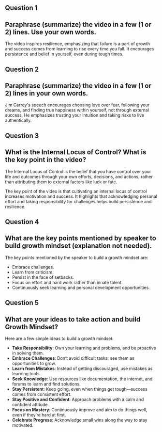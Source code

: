 
## Question 1
## Paraphrase (summarize) the video in a few (1 or 2) lines. Use your own words.

The video inspires resilience, emphasizing that failure is a part of growth and success comes from learning to rise every time you fall. It encourages persistence and belief in yourself, even during tough times.

## Question 2
## Paraphrase (summarize) the video in a few (1 or 2) lines in your own words.

Jim Carrey's speech encourages choosing love over fear, following your dreams, and finding true happiness within yourself, not through external success. He emphasizes trusting your intuition and taking risks to live authentically.

## Question 3
## What is the Internal Locus of Control? What is the key point in the video?

The Internal Locus of Control is the belief that you have control over your life and outcomes through your own efforts, decisions, and actions, rather than attributing them to external factors like luck or fate.

The key point of the video is that cultivating an internal locus of control increases motivation and success. It highlights that acknowledging personal effort and taking responsibility for challenges helps build persistence and resilience.

## Question 4
## What are the key points mentioned by speaker to build growth mindset (explanation not needed).

The key points mentioned by the speaker to build a growth mindset are:

- Embrace challenges.
- Learn from criticism.
- Persist in the face of setbacks.
- Focus on effort and hard work rather than innate talent.
- Continuously seek learning and personal development opportunities.

## Question 5
## What are your ideas to take action and build Growth Mindset?

Here are a few simple ideas to build a growth mindset:

- **Take Responsibility**: Own your learning and problems, and be proactive in solving them.
- **Embrace Challenges**: Don’t avoid difficult tasks; see them as opportunities to grow.
- **Learn from Mistakes**: Instead of getting discouraged, use mistakes as learning tools.
- **Seek Knowledge**: Use resources like documentation, the internet, and forums to learn and find solutions.
- **Stay Persistent**: Keep going, even when things get tough—success comes from consistent effort.
- **Stay Positive and Confident**: Approach problems with a calm and confident attitude.
- **Focus on Mastery**: Continuously improve and aim to do things well, even if they’re hard at first.
- **Celebrate Progress**: Acknowledge small wins along the way to stay motivated.



